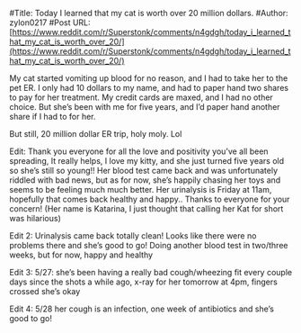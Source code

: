#Title: Today I learned that my cat is worth over 20 million dollars.
#Author: zylon0217
#Post URL: [https://www.reddit.com/r/Superstonk/comments/n4gdgh/today_i_learned_that_my_cat_is_worth_over_20/](https://www.reddit.com/r/Superstonk/comments/n4gdgh/today_i_learned_that_my_cat_is_worth_over_20/)


My cat started vomiting up blood for no reason, and I had to take her to the pet ER. I only had 10 dollars to my name, and had to paper hand two shares to pay for her treatment. My credit cards are maxed, and I had no other choice. But she’s been with me for five years, and I’d paper hand another share if I had to for her. 

But still, 20 million dollar ER trip, holy moly. Lol

Edit: Thank you everyone for all the love and positivity you’ve all been spreading, It really helps, I love my kitty, and she just turned five years old so she’s still so young!!
Her blood test came back and was unfortunately riddled with bad news, but as for now, she’s happily chasing her toys and seems to be feeling much much better. Her urinalysis is Friday at 11am, hopefully that comes back healthy and happy..
Thanks to everyone for your concern! 
(Her name is Katarina, I just thought that calling her Kat for short was hilarious)

Edit 2: Urinalysis came back totally clean! Looks like there were no problems there and she’s good to go! Doing another blood test in two/three weeks, but for now, happy and healthy

Edit 3: 5/27: she’s been having a really bad cough/wheezing fit every couple days since the shots a while ago, x-ray for her tomorrow at 4pm, fingers crossed she’s okay

Edit 4: 5/28 her cough is an infection, one week of antibiotics and she’s good to go!